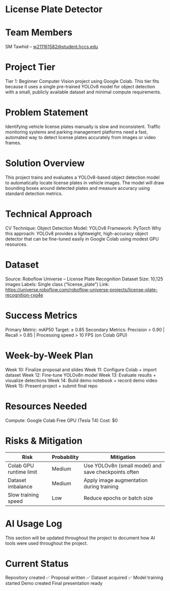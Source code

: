 # License Plate Detector

# Team Members
SM Tawhid – w211161582@student.hccs.edu

# Project Tier
Tier 1: Beginner Computer Vision project using Google Colab.
This tier fits because it uses a single pre-trained YOLOv8 model for object detection with a small, publicly available dataset and minimal compute requirements.

# Problem Statement
Identifying vehicle license plates manually is slow and inconsistent.
Traffic monitoring systems and parking management platforms need a fast, automated way to detect license plates accurately from images or video frames.

# Solution Overview
This project trains and evaluates a YOLOv8-based object detection model to automatically locate license plates in vehicle images.
The model will draw bounding boxes around detected plates and measure accuracy using standard detection metrics.

# Technical Approach
CV Technique: Object Detection
Model: YOLOv8
Framework: PyTorch
Why this approach: YOLOv8 provides a lightweight, high-accuracy object detector that can be fine-tuned easily in Google Colab using modest GPU resources.

# Dataset
Source: Roboflow Universe – License Plate Recognition Dataset
Size: 10,125 images
Labels: Single class (“license_plate”)
Link: https://universe.roboflow.com/roboflow-universe-projects/license-plate-recognition-rxg4e

# Success Metrics
Primary Metric: mAP50
Target: ≥ 0.85
Secondary Metrics: Precision > 0.90 | Recall > 0.85 | Processing speed > 10 FPS (on Colab GPU)

# Week-by-Week Plan
Week 10: Finalize proposal and slides
Week 11: Configure Colab + import dataset
Week 12: Fine-tune YOLOv8n model
Week 13: Evaluate results + visualize detections
Week 14: Build demo notebook + record demo video
Week 15: Present project + submit final repo

# Resources Needed
Compute: Google Colab Free GPU (Tesla T4)
Cost: $0

# Risks & Mitigation
| Risk | Probability | Mitigation |
|---|---|---|
| Colab GPU runtime limit | Medium | Use YOLOv8n (small model) and save checkpoints often |
| Dataset imbalance	|	Medium | Apply image augmentation during training |
| Slow training speed	| Low |	Reduce epochs or batch size |

# AI Usage Log
This section will be updated throughout the project to document how AI tools were used throughout the project.

# Current Status
Repository created ✅
Proposal written ✅
Dataset acquired ✅
Model training started
Demo created
Final presentation ready
